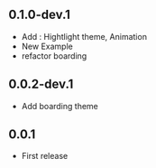 ## 0.1.0-dev.1
* Add : Hightlight theme, Animation
* New Example
* refactor boarding

## 0.0.2-dev.1
* Add boarding theme


## 0.0.1
* First release

